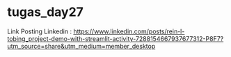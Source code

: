 # tugas_day27
 
Link Posting Linkedin : https://www.linkedin.com/posts/rein-l-tobing_project-demo-with-streamlit-activity-7288154667937677312-P8F7?utm_source=share&utm_medium=member_desktop